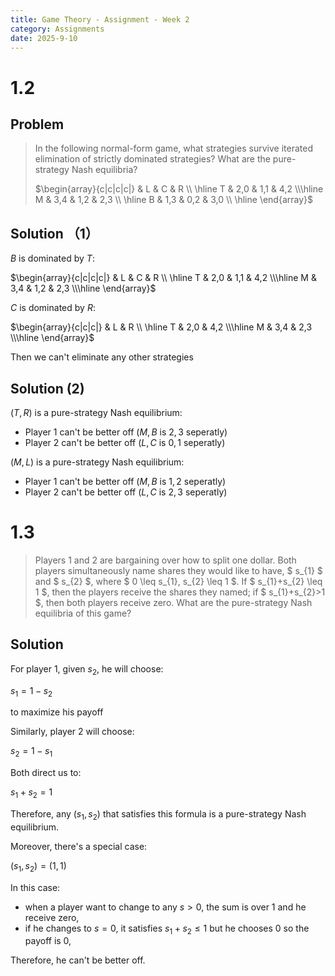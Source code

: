 ```yaml
---
title: Game Theory - Assignment - Week 2
category: Assignments
date: 2025-9-10 
---
```


# 1.2 

## Problem 

> In the following normal-form game, what strategies survive iterated elimination of strictly dominated strategies? What are the pure-strategy Nash equilibria?
>
> $\begin{array}{c|c|c|c|} & L & C & R \\ \hline T & 2,0 & 1,1 & 4,2 \\\hline M & 3,4 & 1,2 & 2,3 \\ \hline B & 1,3 & 0,2 & 3,0 \\ \hline \end{array}$

## Solution （1）

$B$ is dominated by $T$:


$\begin{array}{c|c|c|c|} & L & C & R \\ \hline T & 2,0 & 1,1 & 4,2 \\\hline M & 3,4 & 1,2 & 2,3 \\\hline \end{array}$

$C$ is dominated by $R$:

$\begin{array}{c|c|c|} & L & R \\ \hline T & 2,0 & 4,2 \\\hline M & 3,4 & 2,3 \\\hline \end{array}$

Then we can't eliminate any other strategies

## Solution (2)

$(T,R)$ is a pure-strategy Nash equilibrium:
- Player 1 can't be better off ($M,B$ is $2, 3$ seperatly)
- Player 2 can't be better off ($L,C$ is $0, 1$ seperatly)

$(M,L)$ is a pure-strategy Nash equilibrium:
- Player 1 can't be better off ($M,B$ is $1, 2$ seperatly)
- Player 2 can't be better off ($L,C$ is $2, 3$ seperatly)

# 1.3

> Players 1 and 2 are bargaining over how to split one dollar. Both players simultaneously name shares they would like to have, $ s_{1} $ and $ s_{2} $, where $ 0 \leq s_{1}, s_{2} \leq 1 $. If $ s_{1}+s_{2} \leq 1 $, then the players receive the shares they named; if $ s_{1}+s_{2}>1 $, then both players receive zero. What are the pure-strategy Nash equilibria of this game?

## Solution

For player 1, given $s_2$, he will choose:

$s_1 = 1 - s_2$

to maximize his payoff

Similarly, player 2 will choose:

$s_2 = 1 - s_1$

Both direct us to:

$s_1 + s_2 = 1$

Therefore, any $(s_1, s_2)$ that satisfies this formula is a pure-strategy Nash equilibrium.

Moreover, there's a special case:

$(s_1, s_2) = (1,1)$

In this case:
- when a player want to change to any $s>0$, the sum is over 1 and he receive zero, 
- if he changes to $s=0$, it satisfies $s_1 + s_2 \le 1$ but he chooses 0 so the payoff is 0, 

Therefore, he can't be better off.



